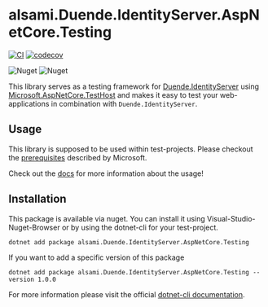 # alsami.Duende.IdentityServer.AspNetCore.Testing

[![CI](https://github.com/alsami/alsami.Duende.IdentityServer.AspNetCore.Testing/actions/workflows/push.yml/badge.svg?branch=main)](https://github.com/alsami/alsami.Duende.IdentityServer.AspNetCore.Testing/actions/workflows/push.yml)
[![codecov](https://codecov.io/gh/alsami/alsami.Duende.IdentityServer.AspNetCore.Testing/branch/main/graph/badge.svg?token=cQHpUoEnYt)](https://codecov.io/gh/alsami/alsami.Duende.IdentityServer.AspNetCore.Testing)

![Nuget](https://img.shields.io/nuget/dt/alsami.Duende.IdentityServer.AspNetCore.Testing)
![Nuget](https://img.shields.io/nuget/v/alsami.Duende.IdentityServer.AspNetCore.Testing)

This library serves as a testing framework for [Duende.IdentityServer](https://duendesoftware.com/products/identityserver) using [Microsoft.AspNetCore.TestHost](https://docs.microsoft.com/en-us/aspnet/core/test/integration-tests) and makes it easy to test your web-applications in combination with `Duende.IdentityServer`.

## Usage

This library is supposed to be used within test-projects. Please checkout the [prerequisites](https://docs.microsoft.com/en-us/aspnet/core/test/integration-tests?view=aspnetcore-6.0#test-app-prerequisites) described by Microsoft.

Check out the [docs](docs/) for more information about the usage!

## Installation

This package is available via nuget. You can install it using Visual-Studio-Nuget-Browser or by using the dotnet-cli for your test-project.

```unspecified
dotnet add package alsami.Duende.IdentityServer.AspNetCore.Testing
```

If you want to add a specific version of this package

```unspecified
dotnet add package alsami.Duende.IdentityServer.AspNetCore.Testing --version 1.0.0
```

For more information please visit the official [dotnet-cli documentation](https://docs.microsoft.com/en-us/dotnet/core/tools/dotnet-add-package).